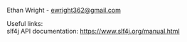 Ethan Wright - ewright362@gmail.com </br>

Useful links: </br>
slf4j API documentation: https://www.slf4j.org/manual.html


